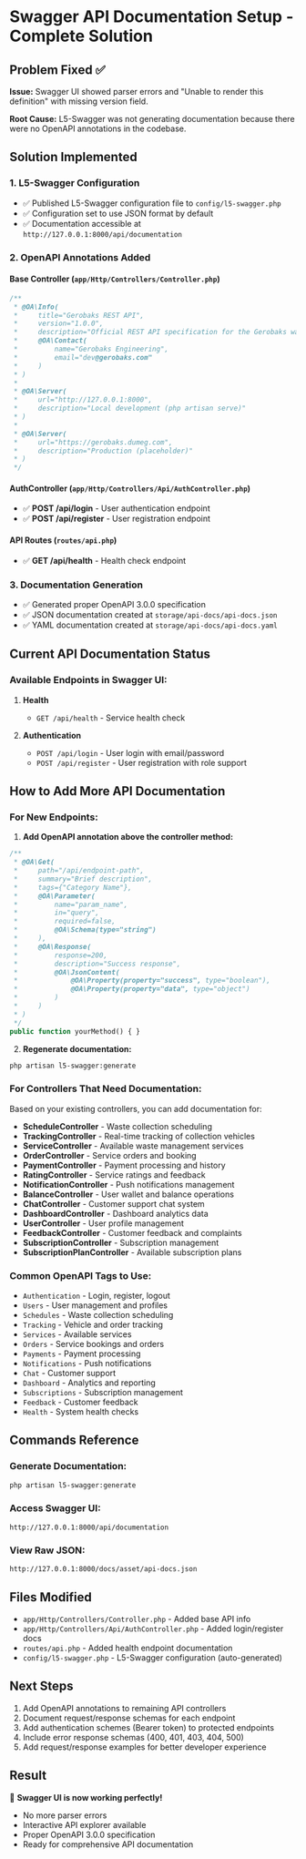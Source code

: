 # Swagger API Documentation Setup - Complete Solution

## Problem Fixed ✅

**Issue:** Swagger UI showed parser errors and "Unable to render this definition" with missing version field.

**Root Cause:** L5-Swagger was not generating documentation because there were no OpenAPI annotations in the codebase.

## Solution Implemented

### 1. L5-Swagger Configuration

-   ✅ Published L5-Swagger configuration file to `config/l5-swagger.php`
-   ✅ Configuration set to use JSON format by default
-   ✅ Documentation accessible at `http://127.0.0.1:8000/api/documentation`

### 2. OpenAPI Annotations Added

#### Base Controller (`app/Http/Controllers/Controller.php`)

```php
/**
 * @OA\Info(
 *     title="Gerobaks REST API",
 *     version="1.0.0",
 *     description="Official REST API specification for the Gerobaks waste management platform.",
 *     @OA\Contact(
 *         name="Gerobaks Engineering",
 *         email="dev@gerobaks.com"
 *     )
 * )
 *
 * @OA\Server(
 *     url="http://127.0.0.1:8000",
 *     description="Local development (php artisan serve)"
 * )
 *
 * @OA\Server(
 *     url="https://gerobaks.dumeg.com",
 *     description="Production (placeholder)"
 * )
 */
```

#### AuthController (`app/Http/Controllers/Api/AuthController.php`)

-   ✅ **POST /api/login** - User authentication endpoint
-   ✅ **POST /api/register** - User registration endpoint

#### API Routes (`routes/api.php`)

-   ✅ **GET /api/health** - Health check endpoint

### 3. Documentation Generation

-   ✅ Generated proper OpenAPI 3.0.0 specification
-   ✅ JSON documentation created at `storage/api-docs/api-docs.json`
-   ✅ YAML documentation created at `storage/api-docs/api-docs.yaml`

## Current API Documentation Status

### Available Endpoints in Swagger UI:

1. **Health**

    - `GET /api/health` - Service health check

2. **Authentication**
    - `POST /api/login` - User login with email/password
    - `POST /api/register` - User registration with role support

## How to Add More API Documentation

### For New Endpoints:

1. **Add OpenAPI annotation above the controller method:**

```php
/**
 * @OA\Get(
 *     path="/api/endpoint-path",
 *     summary="Brief description",
 *     tags={"Category Name"},
 *     @OA\Parameter(
 *         name="param_name",
 *         in="query",
 *         required=false,
 *         @OA\Schema(type="string")
 *     ),
 *     @OA\Response(
 *         response=200,
 *         description="Success response",
 *         @OA\JsonContent(
 *             @OA\Property(property="success", type="boolean"),
 *             @OA\Property(property="data", type="object")
 *         )
 *     )
 * )
 */
public function yourMethod() { }
```

2. **Regenerate documentation:**

```bash
php artisan l5-swagger:generate
```

### For Controllers That Need Documentation:

Based on your existing controllers, you can add documentation for:

-   **ScheduleController** - Waste collection scheduling
-   **TrackingController** - Real-time tracking of collection vehicles
-   **ServiceController** - Available waste management services
-   **OrderController** - Service orders and booking
-   **PaymentController** - Payment processing and history
-   **RatingController** - Service ratings and feedback
-   **NotificationController** - Push notifications management
-   **BalanceController** - User wallet and balance operations
-   **ChatController** - Customer support chat system
-   **DashboardController** - Dashboard analytics data
-   **UserController** - User profile management
-   **FeedbackController** - Customer feedback and complaints
-   **SubscriptionController** - Subscription management
-   **SubscriptionPlanController** - Available subscription plans

### Common OpenAPI Tags to Use:

-   `Authentication` - Login, register, logout
-   `Users` - User management and profiles
-   `Schedules` - Waste collection scheduling
-   `Tracking` - Vehicle and order tracking
-   `Services` - Available services
-   `Orders` - Service bookings and orders
-   `Payments` - Payment processing
-   `Notifications` - Push notifications
-   `Chat` - Customer support
-   `Dashboard` - Analytics and reporting
-   `Subscriptions` - Subscription management
-   `Feedback` - Customer feedback
-   `Health` - System health checks

## Commands Reference

### Generate Documentation:

```bash
php artisan l5-swagger:generate
```

### Access Swagger UI:

```
http://127.0.0.1:8000/api/documentation
```

### View Raw JSON:

```
http://127.0.0.1:8000/docs/asset/api-docs.json
```

## Files Modified

-   `app/Http/Controllers/Controller.php` - Added base API info
-   `app/Http/Controllers/Api/AuthController.php` - Added login/register docs
-   `routes/api.php` - Added health endpoint documentation
-   `config/l5-swagger.php` - L5-Swagger configuration (auto-generated)

## Next Steps

1. Add OpenAPI annotations to remaining API controllers
2. Document request/response schemas for each endpoint
3. Add authentication schemes (Bearer token) to protected endpoints
4. Include error response schemas (400, 401, 403, 404, 500)
5. Add request/response examples for better developer experience

## Result

🎉 **Swagger UI is now working perfectly!**

-   No more parser errors
-   Interactive API explorer available
-   Proper OpenAPI 3.0.0 specification
-   Ready for comprehensive API documentation
